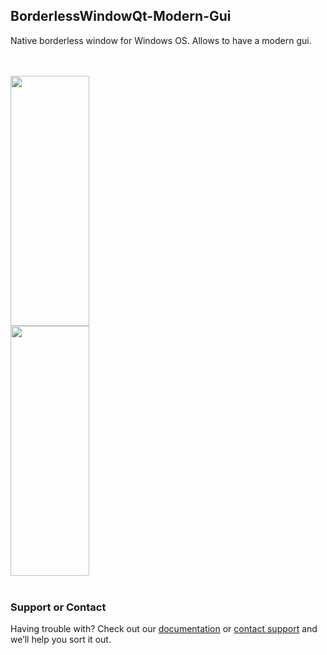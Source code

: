 ## BorderlessWindowQt-Modern-Gui
Native borderless window for Windows OS. Allows to have a modern gui.

<br />
<br />
<img src="https://github.com/Moussa-Ball/BorderlessWindowQt-Modern-Gui/blob/master/window1.png" data-canonical-src="https://github.com/Moussa-Ball/BorderlessWindowQt-Modern-Gui/blob/master/window1.png" width="50%" height="400" />
<img src="https://github.com/Moussa-Ball/BorderlessWindowQt-Modern-Gui/blob/master/window1.png" data-canonical-src="https://github.com/Moussa-Ball/BorderlessWindowQt-Modern-Gui/blob/master/window1.png" width="50%" height="400" />
<br />
<br />

### Support or Contact

Having trouble with? Check out our [documentation](https://help.github.com/categories/github-pages-basics/) or [contact support](https://github.com/contact) and we’ll help you sort it out.
